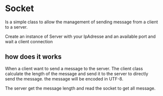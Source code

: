 # Socket
Is a simple class to allow the management of sending message from a client to a server. 

Create an instance of Server with your IpAdresse and an available port
and wait a client connection 

## how does it works
When a client want to send a message to the server. The client class calculate the length of the message and send it to the server to directly send the message.
the message will be encoded in UTF-8. 

The server get the message length and read the socket to get all message. 

